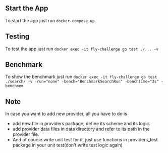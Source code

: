 ## Start the App
To start the app just run ```docker-compose up```
## Testing
To test the app just run ```docker exec -it fly-challenge go test ./... -v```
## Benchmark
To show the benchmark just run ```docker exec -it fly-challenge go test ./search/ -v -run="none" -bench="BenchmarkSearchRun" -benchtime="3s" -benchmem```
## Note
In case you want to add new provider, all you have to do is
- add new file in providers package, define its scheme and its logic.
- add provider data files in data directory and refer to its path in the provider file.
- And of course write unit test for it. just use functions in providers_test package in your unit test(don't write test logic again)
